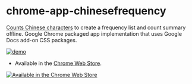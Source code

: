# chrome-app-chinesefrequency
[Counts Chinese characters][storepage] to create a frequency list and count summary offline. Google Chrome packaged app implementation that uses Google Docs add-on CSS packages.

[![demo][screenshot]][storepage]

+ Available in the [Chrome Web Store][storepage].

[![Available in the Chrome Web Store][storelogo]][storepage]

[storelogo]: https://cloud.githubusercontent.com/assets/7258373/6788162/ee497942-d154-11e4-934d-ef386061181d.png "Available in the Chrome Web Store"

[screenshot]: https://cloud.githubusercontent.com/assets/7258373/9174355/24d7334e-3f34-11e5-8244-329fa619514a.png

[storepage]: https://chrome.google.com/webstore/detail/chinese-frequency-app/lkdnneogofmdkfikhbpalhelenihopga